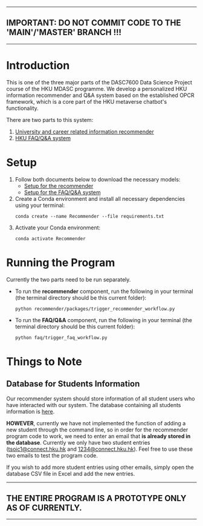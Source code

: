 
---
## **IMPORTANT: DO NOT COMMIT CODE TO THE 'MAIN'/'MASTER' BRANCH !!!**
---

# Introduction

This is one of the three major parts of the DASC7600 Data Science Project course of the HKU MDASC programme. We develop a personalized HKU information recommender and Q&A system based on the established OPCR framework, which is a core part of the HKU metaverse chatbot's functionality.

There are two parts to this system:
1. [University and career related information recommender](recommender/)
2. [HKU FAQ/Q&A system](faq/)

# Setup
1. Follow both documents below to download the necessary models:
    - [Setup for the recommender](recommender/README.md)
    - [Setup for the FAQ/Q&A system](faq/README.md)
2. Create a Conda environment and install all necessary dependencies using your terminal:
    ```console
    conda create --name Recommender --file requirements.txt
    ```
3. Activate your Conda environment:
    ```console
    conda activate Recommender
    ```
# Running the Program
Currently the two parts need to be run separately.
- To run the **recommender** component, run the following in your terminal (the terminal directory should be this current folder):
    ```console
    python recommender/packages/trigger_recommender_workflow.py
    ```
- To run the **FAQ/Q&A** component, run the following in your terminal (the terminal directory should be this current folder):
    ```console
    python faq/trigger_faq_workflow.py
    ```

# Things to Note
## Database for Students Information
Our recommender system should store information of all student users who have interacted with our system. The database containing all students information is [here](recommender/data/students_database.csv).

**HOWEVER**, currently we have not implemented the function of adding a new student through the command line, so in order for the recommender program code to work, we need to enter an email that **is already stored in the database**. Currently we only have two student entries (tsoic1@connect.hku.hk and 1234@connect.hku.hk). Feel free to use these two emails to test the program code. 

If you wish to add more student entries using other emails, simply open the database CSV file in Excel and add the new entries.

---
## **THE ENTIRE PROGRAM IS A PROTOTYPE ONLY AS OF CURRENTLY.**
---
